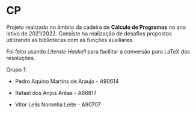 # CP

Projeto realizado no âmbito da cadeira de **Cálculo de Programas** no ano letivo de 2021/2022. Consiste na realização de desafios propostos utilizando as bibliotecas com as funções auxiliares.

Foi feito usando _Literate Haskell_ para facilitar a conversão para LaTeX das resoluções.

Grupo 1: 

+ Pedro Aquino Martins de Araujo - A90614

+ Rafael dos Anjos Arêas - A86817

+ Vitor Lelis Noronha Leite - A90707